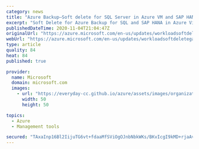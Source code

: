```yaml
---
category: news
title: "Azure Backup—Soft delete for SQL Server in Azure VM and SAP HANA"
excerpt: "Soft Delete for Azure Backup for SQL and SAP HANA in Azure Virtual Machines is now generally available."
publishedDateTime: 2020-11-04T21:04:47Z
originalUrl: "https://azure.microsoft.com/en-us/updates/workloadsoftdeletega/"
webUrl: "https://azure.microsoft.com/en-us/updates/workloadsoftdeletega/"
type: article
quality: 84
heat: 84
published: true

provider:
  name: Microsoft
  domain: microsoft.com
  images:
    - url: "https://everyday-cc.github.io/azure/assets/images/organizations/microsoft.com-50x50.jpg"
      width: 50
      height: 50

topics:
  - Azure
  - Management tools

secured: "TAxaInp16Bl2IijuTG6vt+fdaaMfSViOgOJnbNbkWKs/BKvIcgI9kMD+rjaAvmD9JJf/gDMgcO1IJkybpbdSUyKlVM3dTf+JtmTOrg2sTSH+IM5AxMpaheFiBIM4kw30j8GL2XthD9Zkqt+onl/KyownR0p+yLFZ2nDUtnZH53Troq3vV1JWImMUTDOMGfvjxyNzxZVmKLU7vfAAij/7jnETfO9X65W9Y1wZF2Wt12qSm/+P88IWgimR7yCZyf/Z2UZ1oxB8AUCWYy2i7Lu9gwna4+uFfpB5T++qsTiS/mI5gNdWoTx5Mm03dRCB9xMRafjq/LzPxeHyY1yHbIGkQF850QslATzjvmX8hhH5xJQ=;hKs6SyC8w5ORq0jl7BcvxQ=="
---
```


